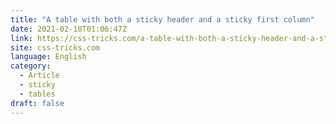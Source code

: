 ```yaml
---
title: "A table with both a sticky header and a sticky first column"
date: 2021-02-10T01:06:47Z
link: https://css-tricks.com/a-table-with-both-a-sticky-header-and-a-sticky-first-column/?utm_medium=RSS&utm_source=news.12bit.vn
site: css-tricks.com
language: English
category:
  - Article
  - sticky
  - tables
draft: false
---
```

